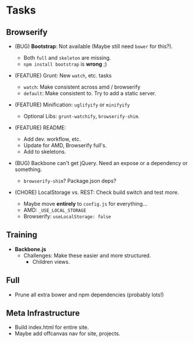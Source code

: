 Tasks
=====

## Browserify

* (BUG) **Bootstrap**: Not available (Maybe still need `bower` for this?).
    * Both `full` and `skeleton` are missing.
    * `npm install bootstrap` is **wrong** ;)

* (FEATURE) Grunt: New `watch`, etc. tasks
    * `watch`: Make consistent across amd / browserify
    * `default`: Make consistent to. Try to add a static server.

* (FEATURE) Minification: `uglifyify` or `minifyify`
    * Optional Libs: `grunt-watchify`, `browserify-shim`.

* (FEATURE) README:
    * Add dev. workflow, etc.
    * Update for AMD, Browserify full's.
    * Add to skeletons.

* (BUG) Backbone can't get jQuery. Need an expose or a dependency or something.
    * `browserify-shim`? Package.json deps?

* (CHORE) LocalStorage vs. REST: Check build switch and test more.
    * Maybe move **entirely** to `config.js` for everything...
    * AMD: `_USE_LOCAL_STORAGE`
    * Browserify: `useLocalStorage: false`

## Training

* **Backbone.js**
    * Challenges: Make these easier and more structured.
        * Children views.

## Full

* Prune all extra bower and npm dependencies (probably lots!)

## Meta Infrastructure

* Build index.html for entire site.
* Maybe add offcanvas nav for site, projects.

